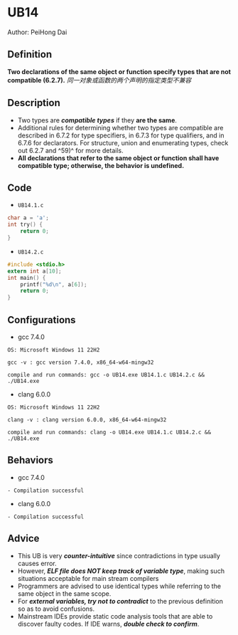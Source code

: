# UB14

Author: PeiHong Dai

## Definition

**Two declarations of the same object or function specify types that are not compatible (6.2.7).**
*同一对象或函数的两个声明的指定类型不兼容*

## Description

- Two types are ***compatible types*** if they **are the same**. 
- Additional rules for determining whether two types are compatible are described in 6.7.2 for type specifiers, in 6.7.3 for type qualifiers, and in 6.7.6 for declarators. For structure, union and enumerating types, check out 6.2.7 and ^59)^ for more details.
- **All declarations that refer to the same object or function shall have compatible type; otherwise, the behavior is undefined.**

## Code

- `UB14.1.c`

```c
char a = 'a';
int try() {
    return 0;
}
```

- `UB14.2.c`

```c
#include <stdio.h>
extern int a[10];
int main() {
    printf("%d\n", a[6]);
    return 0;
}
```

## Configurations

- gcc 7.4.0

```
OS: Microsoft Windows 11 22H2

gcc -v : gcc version 7.4.0, x86_64-w64-mingw32

compile and run commands: gcc -o UB14.exe UB14.1.c UB14.2.c && ./UB14.exe
```

- clang 6.0.0

```
OS: Microsoft Windows 11 22H2

clang -v : clang version 6.0.0, x86_64-w64-mingw32

compile and run commands: clang -o UB14.exe UB14.1.c UB14.2.c && ./UB14.exe
```

## Behaviors

- gcc 7.4.0

```
- Compilation successful
```

- clang 6.0.0

```
- Compilation successful
```

## Advice

- This UB is very ***counter-intuitive*** since contradictions in type usually causes error.
- However, ***ELF file does NOT keep track of variable type***, making such situations acceptable for main stream compilers
- Programmers are advised to use identical types while referring to the same object in the same scope.
- For ***external variables, try not to contradict*** to the previous definition so as to avoid confusions.
- Mainstream IDEs provide static code analysis tools that are able to discover faulty codes. If IDE warns, ***double check to confirm***.